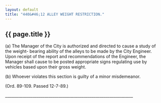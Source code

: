 ```yaml
---
layout: default 
title: "440&#46;12 ALLEY WEIGHT RESTRICTION."
---
```


{{ page.title }}
----------------

​(a) The Manager of the City is authorized and directed to cause a study
of the weight- bearing ability of the alleys to be made by the City
Engineer. Upon receipt of the report and recommendations of the
Engineer, the Manager shall cause to be posted appropriate signs
regulating use by vehicles based upon their gross weight.

​(b) Whoever violates this section is guilty of a minor misdemeanor.

(Ord. 89-109. Passed 12-7-89.)

\_\_\_\_\_\_\_\_\_\_\_\_\_\_\_\_\_\_\_\_\_\_\_\_\_\_\_\_\_\_\_\_\_\_\_\_\_\_\_\_\_\_\_\_\_\_\_\_\_\_\_\_\_\_\_\_\_\_\_\_\_\_\_\_\_
